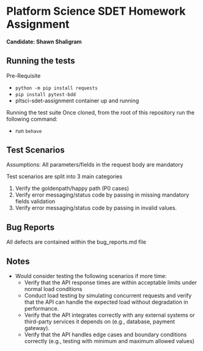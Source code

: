 # Platform Science SDET Homework Assignment

#### Candidate: Shawn Shaligram 

## Running the tests
Pre-Requisite
- `python -m pip install requests`
- `pip install pytest-bdd`
- pltsci-sdet-assignment container up and running

Running the test suite
Once cloned, from the root of this repository run the following command:
- run `behave`

## Test Scenarios

Assumptions: All parameters/fields in the request body are mandatory

Test scenarios are split into 3 main categories
1. Verify the goldenpath/happy path (P0 cases)
2. Verify error messaging/status code by passing in missing mandatory fields validation
3. Verify error messaging/status code by passing in invalid values.

## Bug Reports
All defects are contained within the bug_reports.md file

## Notes

- Would consider testing the following scenarios if more time:
   - Verify that the API response times are within acceptable limits under normal load conditions
   - Conduct load testing by simulating concurrent requests and verify that the API can handle the expected load without degradation in performance.
   - Verify that the API integrates correctly with any external systems or third-party services it depends on (e.g., database, payment gateway).
   - Verify that the API handles edge cases and boundary conditions correctly (e.g., testing with minimum and maximum allowed values)
